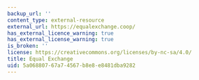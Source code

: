 ```yaml
---
backup_url: ''
content_type: external-resource
external_url: https://equalexchange.coop/
has_external_licence_warning: true
has_external_license_warning: true
is_broken: ''
license: https://creativecommons.org/licenses/by-nc-sa/4.0/
title: Equal Exchange
uid: 5a068807-67a7-4567-b8e8-e8481dba9282
---
```

